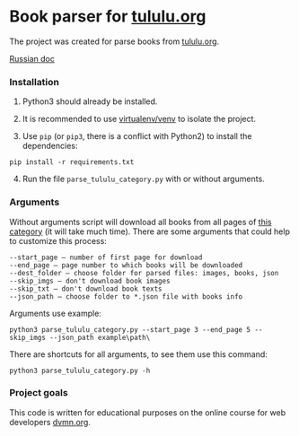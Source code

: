 # Book parser for [tululu.org](ttp://tululu.org)

The project was created for parse books from [tululu.org](ttp://tululu.org).

[Russian doc](https://github.com/FaHoLo/Library_parse/blob/master/READMEru.md)

### Installation

1. Python3 should already be installed.

2. It is recommended to use [virtualenv/venv](https://docs.python.org/3/library/venv.html) to isolate the project.

3. Use `pip` (or `pip3`, there is a conflict with Python2) to install the dependencies:
```
pip install -r requirements.txt
```

4. Run the file `parse_tululu_category.py` with or without arguments.

### Arguments

Without arguments script will download all books from all pages of [this category](http://tululu.org/l55/) (it will take much time). There are some arguments that could help to customize this process:
```
--start_page — number of first page for download
--end_page — page number to which books will be downloaded
--dest_folder — choose folder for parsed files: images, books, json
--skip_imgs — don't download book images
--skip_txt — don't download book texts
--json_path — choose folder to *.json file with books info
```
Arguments use example:
```
python3 parse_tululu_category.py --start_page 3 --end_page 5 --skip_imgs --json_path example\path\
```

There are shortcuts for all arguments, to see them use this command:
```
python3 parse_tululu_category.py -h
```
### Project goals

This code is written for educational purposes on the online course for web developers [dvmn.org](https://dvmn.org/).

